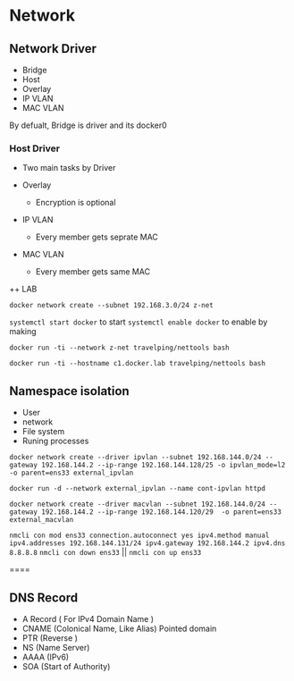 # Network

## Network Driver
- Bridge
- Host
- Overlay 
- IP VLAN
- MAC VLAN

By defualt, Bridge is driver and its docker0 

### Host Driver
- Two main tasks by Driver  



- Overlay 
  - Encryption is optional


- IP VLAN
  - Every member gets seprate MAC 
- MAC VLAN
  - Every member gets same MAC 


++ LAB 

`docker network create --subnet 192.168.3.0/24 z-net`


`systemctl start docker` to start 
`systemctl enable docker` to enable by making 



`docker run -ti --network z-net travelping/nettools bash`

`docker run -ti --hostname c1.docker.lab travelping/nettools bash`


## Namespace isolation 
- User 
- network
- File system
- Runing processes



`docker network create --driver ipvlan --subnet 192.168.144.0/24 --gateway 192.168.144.2 --ip-range 192.168.144.128/25 -o ipvlan_mode=l2 -o parent=ens33 external_ipvlan`

`docker run -d --network external_ipvlan --name cont-ipvlan httpd`


`docker network create --driver macvlan --subnet 192.168.144.0/24 --gateway 192.168.144.2 --ip-range 192.168.144.120/29  -o parent=ens33 external_macvlan`


`nmcli con mod ens33 connection.autoconnect yes ipv4.method manual ipv4.addresses 192.168.144.131/24 ipv4.gateway 192.168.144.2 ipv4.dns 8.8.8.8` 
`nmcli con down ens33` || `nmcli con up ens33` 


====



## DNS Record
- A Record ( For IPv4 Domain Name )
- CNAME (Colonical Name, Like Alias) Pointed domain 
- PTR (Reverse )
- NS (Name Server)
- AAAA (IPv6)
- SOA (Start of Authority)



